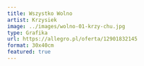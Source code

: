 ```yaml
---
title: Wszystko Wolno
artist: Krzysiek
image: ../images/wolno-01-krzy-chu.jpg
type: Grafika
url: https://allegro.pl/oferta/12901832145
format: 30x40cm
featured: true
---
```

